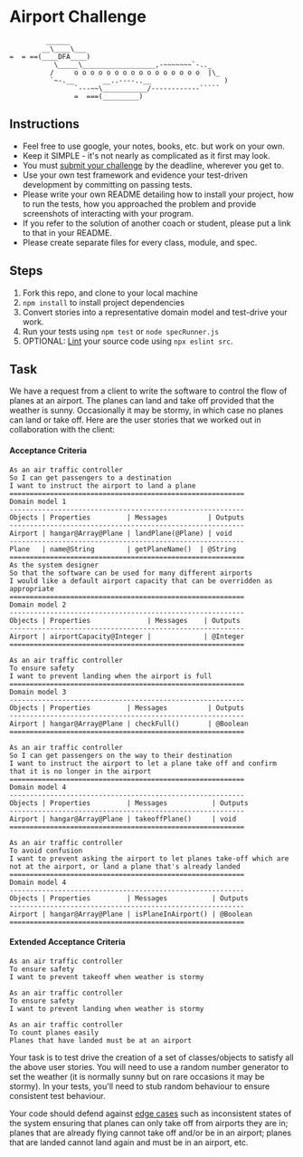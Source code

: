 Airport Challenge
=================

```
         ______
        __\____\___
=  = ==(____DFA____)
           \_____\__________________,-~~~~~~~`-.._
          /     o o o o o o o o o o o o o o o o  |\_
          `~-.__       __..----..__                  )
                `---~~\___________/------------`````
                =  ===(_________)

```

Instructions
---------

* Feel free to use google, your notes, books, etc. but work on your own.
* Keep it SIMPLE - it's not nearly as complicated as it first may look.
* You must [submit your challenge](https://airtable.com/shrUGm2T8TYCFAmjN) by the deadline, wherever you get to.
* Use your own test framework and evidence your test-driven development by committing on passing tests.
* Please write your own README detailing how to install your project, how to run the tests, how you approached the problem and provide screenshots of interacting with your program.
* If you refer to the solution of another coach or student, please put a link to that in your README.
* Please create separate files for every class, module, and spec.

Steps
-------

1. Fork this repo, and clone to your local machine
2. `npm install` to install project dependencies
3. Convert stories into a representative domain model and test-drive your work.
4. Run your tests using `npm test` or `node specRunner.js`
5. OPTIONAL: [Lint](https://eslint.org/docs/user-guide/getting-started) your source code using `npx eslint src`.

Task
-----

We have a request from a client to write the software to control the flow of planes at an airport. The planes can land and take off provided that the weather is sunny. Occasionally it may be stormy, in which case no planes can land or take off.  Here are the user stories that we worked out in collaboration with the client:

#### Acceptance Criteria
```
As an air traffic controller
So I can get passengers to a destination
I want to instruct the airport to land a plane
==========================================================
Domain model 1
----------------------------------------------------------
Objects | Properties         | Messages          | Outputs
----------------------------------------------------------
Airport | hangar@Array@Plane | landPlane(@Plane) | void
----------------------------------------------------------
Plane   | name@String        | getPlaneName()  | @String
==========================================================
As the system designer
So that the software can be used for many different airports
I would like a default airport capacity that can be overridden as appropriate
==========================================================
Domain model 2
----------------------------------------------------------
Objects | Properties              | Messages    | Outputs
----------------------------------------------------------
Airport | airportCapacity@Integer |             | @Integer
==========================================================

As an air traffic controller
To ensure safety
I want to prevent landing when the airport is full
==========================================================
Domain model 3
----------------------------------------------------------
Objects | Properties         | Messages          | Outputs
----------------------------------------------------------
Airport | hangar@Array@Plane | checkFull()       | @Boolean
==========================================================

As an air traffic controller
So I can get passengers on the way to their destination
I want to instruct the airport to let a plane take off and confirm that it is no longer in the airport
==========================================================
Domain model 4
----------------------------------------------------------
Objects | Properties         | Messages           | Outputs
----------------------------------------------------------
Airport | hangar@Array@Plane | takeoffPlane()     | void
==========================================================

As an air traffic controller
To avoid confusion
I want to prevent asking the airport to let planes take-off which are not at the airport, or land a plane that's already landed
==========================================================
Domain model 4
----------------------------------------------------------
Objects | Properties         | Messages           | Outputs
----------------------------------------------------------
Airport | hangar@Array@Plane | isPlaneInAirport() | @Boolean         
==========================================================
```

#### Extended Acceptance Criteria
```
As an air traffic controller
To ensure safety
I want to prevent takeoff when weather is stormy

As an air traffic controller
To ensure safety
I want to prevent landing when weather is stormy

As an air traffic controller
To count planes easily
Planes that have landed must be at an airport
```

Your task is to test drive the creation of a set of classes/objects to satisfy all the above user stories. You will need to use a random number generator to set the weather (it is normally sunny but on rare occasions it may be stormy). In your tests, you'll need to stub random behaviour to ensure consistent test behaviour.

Your code should defend against [edge cases](http://programmers.stackexchange.com/questions/125587/what-are-the-difference-between-an-edge-case-a-corner-case-a-base-case-and-a-b) such as inconsistent states of the system ensuring that planes can only take off from airports they are in; planes that are already flying cannot take off and/or be in an airport; planes that are landed cannot land again and must be in an airport, etc.
